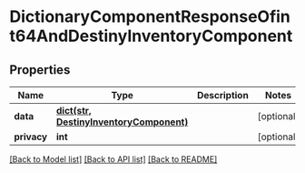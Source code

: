 # DictionaryComponentResponseOfint64AndDestinyInventoryComponent

## Properties
Name | Type | Description | Notes
------------ | ------------- | ------------- | -------------
**data** | [**dict(str, DestinyInventoryComponent)**](DestinyInventoryComponent.md) |  | [optional] 
**privacy** | **int** |  | [optional] 

[[Back to Model list]](../README.md#documentation-for-models) [[Back to API list]](../README.md#documentation-for-api-endpoints) [[Back to README]](../README.md)


